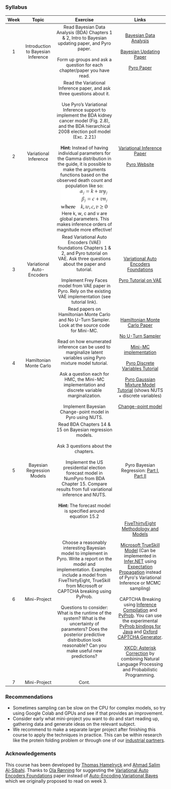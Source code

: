 ### Syllabus

| Week | Topic | Exercise | Links |
|:----:|:-----:|:--------:|:-----:|
| 1    | Introduction to Bayesian Inference | Read Bayesian Data Analysis (BDA) Chapters 1 & 2, Intro to Bayesian updating paper, and Pyro paper. <br /> <br /> Form up groups and ask a question for each chapter/paper you have read. | [Bayesian Data Analysis](http://www.stat.columbia.edu/~gelman/book/) <br /> <br /> [Bayesian Updating Paper](https://arxiv.org/pdf/1411.5018.pdf) <br /> <br />[Pyro Paper](http://jmlr.org/papers/volume20/18-403/18-403.pdf) |
| 2  | Variational Inference | Read the Variational Inference paper, and ask three questions about it. <br /> <br /> Use Pyro’s Variational Inference support to implement the BDA kidney cancer model (Fig. 2.8), and the BDA hierarchical 2008 election poll model (Exc. 2.21) <br /> <br /> **Hint:** Instead of having individual parameters for the Gamma distribution in the guide, it is possible to make the arguments functions based on the observed death count and population like so: <br /> ![Equation](images/Tex2Img_1593179365.png) <br /> Here k, w, c and v are global parameters. This makes inference orders of magnitude more effective! | [Variational Inference Paper](https://arxiv.org/pdf/1601.00670.pdf) <br /> <br /> [Pyro Website](https://pyro.ai) |
| 3 | Variational Auto-Encoders | Read Variational Auto Encoders (VAE) foundations Chapters 1 & 2, and Pyro tutorial on VAE. Ask three questions about the paper and tutorial. <br /> <br /> Implement Frey Faces model from VAE paper in Pyro. Rely on the existing VAE implementation (see tutorial link). | [Variational Auto Encoders Foundations](https://arxiv.org/abs/1906.02691) <br /> <br /> [Pyro Tutorial on VAE](https://pyro.ai/examples/vae.html) |
| 4 | Hamiltonian Monte Carlo | Read papers on Hamiltonian Monte Carlo and No U-Turn Sampler. Look at the source code for Mini-MC. <br /> <br /> Read on how enumerated inference can be used to marginalize latent variables using Pyro mixture model tutorial. <br /> <br /> Ask a question each for HMC, the Mini-MC implementation and discrete variable marginalization. <br /> <br /> Implement Bayesian Change-point model in Pyro using NUTS. | [Hamiltonian Monte Carlo Paper](https://arxiv.org/pdf/1701.02434.pdf) <br /> <br /> [No U-Turn Sampler](http://jmlr.csail.mit.edu/papers/volume15/hoffman14a/hoffman14a.pdf) <br /> <br /> [Mini-MC implementation](https://github.com/ColCarroll/minimc)<br /> <br /> [Pyro Discrete Variables Tutorial](https://pyro.ai/examples/enumeration.html) <br /> <br />  [Pyro Gaussian Mixture Model Tutorial](https://pyro.ai/examples/gmm.html) (shows NUTS + discrete variables)   <br /> <br /> [Change-point model](https://cscherrer.github.io/post/bayesian-changepoint/) |
| 5 |  Bayesian Regression Models | Read BDA Chapters 14 & 15 on Bayesian regression models. <br /> <br /> Ask 3 questions about the chapters. <br /> <br /> Implement the US presidential election forecast model in NumPyro from BDA Chapter 15. Compare results from full variational inference and NUTS. <br /> <br /> **Hint:** The forecast model is specified around equation 15.2 | Pyro Bayesian Regression: [Part I](https://pyro.ai/examples/bayesian_regression.html), [Part II](https://pyro.ai/examples/bayesian_regression_ii.html) |
| 6 | Mini-Project | Choose a reasonably interesting Bayesian model to implement in Pyro. Write a report on the model and implementation. Examples include a model from FiveThirtyEight,  TrueSkill from Microsoft or CAPTCHA breaking using PyProb. <br /> <br /> Questions to consider: What is the runtime of the system? What is the uncertainty of parameters? Does the posterior predictive distribution look reasonable? Can you make useful new predictions? | [FiveThirtyEight Methodology and Models](https://fivethirtyeight.com/tag/methodology/) <br /> <br /> [Microsoft TrueSkill Model](https://www.microsoft.com/en-us/research/publication/trueskill-2-improved-bayesian-skill-rating-system/) (Can be implemented in [Infer.NET](https://dotnet.github.io/infer/) using [Expectation Propagation](https://arxiv.org/pdf/1412.4869.pdf) instead of Pyro's Variational Inference or MCMC sampling) <br /> <br /> CAPTCHA Breaking using [Inference Compilation](https://arxiv.org/pdf/1610.09900.pdf) and [PyProb](https://pyprob.readthedocs.io/en/latest/#). You can use the experimental [PyProb bindings for Java](https://github.com/ahmadsalim/pyprob_java) and [Oxford CAPTCHA Generator](https://github.com/gbaydin/OxCaptcha). <br /> <br /> [XKCD: Asterisk Correction](https://xkcd.com/2337/) by combining Natural Language Processing and Probabilistic Programming. |
| 7 | Mini-Project | Cont. | |

### Recommendations
* Sometimes sampling can be slow on the CPU for complex models, so try using Google Colab and GPUs and see if that provides an improvement.
* Consider early what mini-project you want to do and start reading up, gathering data and generate ideas on the relevant subject.
* We recommend to make a separate larger project after finishing this course to apply the techniques in practice. This can be within research like the protein folding problem or through one of our [industrial partners](https://aleatory.science/#publications).

### Acknowledgements
This course has been developed by [Thomas Hamelryck](https://github.com/thamelry) and [Ahmad Salim Al-Sibahi](https://github.com/ahmadsalim). Thanks to [Ola Rønning](https://github.com/olaronning) for suggesting the [Variational Auto Encoders Foundations](https://arxiv.org/abs/1906.02691) paper instead of [Auto-Encoding Variational Bayes](https://arxiv.org/pdf/1312.6114.pdf) which we originally proposed to read on week 3.

